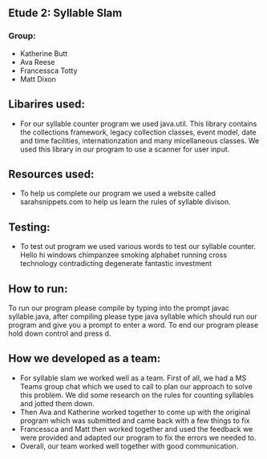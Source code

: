 ## Etude 2: Syllable Slam

### Group: 
- Katherine Butt
- Ava Reese 
- Francessca Totty 
- Matt Dixon


## Libarires used:
- For our syllable counter program we used java.util. This library contains the collections framework, legacy collection classes, event model, date and time facilities, internationzation and many micellaneous classes. We used this library in our program to use a scanner for user input.

## Resources used:
- To help us complete our program we used a website called sarahsnippets.com to help us learn the rules of syllable divison. 

## Testing:
- To test out program we used various words to test our syllable counter.
Hello
hi
windows
chimpanzee
smoking
alphabet
running
cross
technology
contradicting
degenerate
fantastic
investment

## How to run:
To run our program please compile by typing into the prompt javac syllable.java, after compiling please type java syllable which should run our program and give you a prompt to enter a word. To end our program please hold down control and press d.

## How we developed as a team:
- For syllable slam we worked well as a team. First of all, we had a MS Teams group chat which we used to call to plan our approach to solve this problem. We did some research on the rules for counting syllables and jotted them down. 
- Then Ava and Katherine worked together to come up with the original program which was submitted and came back with a few things to fix
- Francessca and Matt then worked together and used the feedback we were provided and adapted our program to fix the errors we needed to.
- Overall, our team worked well together with good communication.
